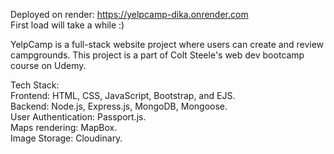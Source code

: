 Deployed on render: https://yelpcamp-dika.onrender.com
<br/>First load will take a while :)

YelpCamp is a full-stack website project where users can create and review campgrounds. This project is a part of Colt Steele's web dev bootcamp course on Udemy.

Tech Stack:
<br/>Frontend: HTML, CSS, JavaScript, Bootstrap, and EJS.
<br/>Backend: Node.js, Express.js, MongoDB, Mongoose.
<br/>User Authentication: Passport.js.
<br/>Maps rendering: MapBox.
<br/>Image Storage: Cloudinary.
